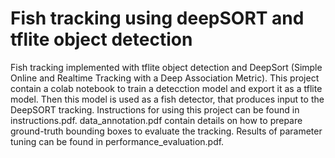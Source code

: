 # Fish tracking using deepSORT and tflite object detection

Fish tracking implemented with tflite object detection and DeepSort (Simple Online and Realtime Tracking with a Deep Association Metric).
This project contain a colab notebook to train a detecction model and export it as a tflite model. Then this model is used as a fish detector, that produces input to the DeepSORT tracking.
Instructions for using this project can be found in instructions.pdf.
data_annotation.pdf contain details on how to prepare ground-truth bounding boxes to evaluate the tracking.
Results of parameter tuning can be found in performance_evaluation.pdf.
